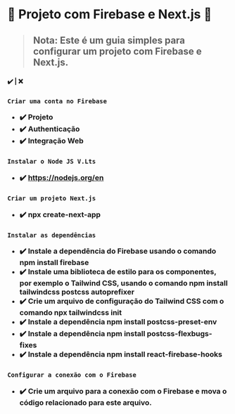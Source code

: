 <h1> 🔰 Projeto com Firebase e Next.js 🔰 

<h2>

> **Nota**:  Este é um guia simples para configurar um projeto com Firebase e Next.js.
<h4>
✔️ | ❌
<h3>

```diff
Criar uma conta no Firebase
```

  
- ✔️ Projeto 
- ✔️ Authenticação
- ✔️  Integração Web
<h3>

```diff
Instalar o Node JS V.Lts
```

- ✔️ https://nodejs.org/en
<h3>

```diff
Criar um projeto Next.js
```
- ✔️ npx create-next-app 
<h3>

```diff
Instalar as dependências
```
- ✔️ Instale a dependência do Firebase usando o comando npm install firebase
- ✔️ Instale uma biblioteca de estilo para os componentes, por exemplo o Tailwind CSS, usando o comando npm install tailwindcss postcss autoprefixer
- ✔️ Crie um arquivo de configuração do Tailwind CSS com o comando npx tailwindcss init
- ✔️ Instale a dependência npm install postcss-preset-env
- ✔️ Instale a dependência npm install postcss-flexbugs-fixes
- ✔️ Instale a dependência npm install react-firebase-hooks
<h3>

```diff
Configurar a conexão com o Firebase
```
- ✔️ Crie um arquivo para a conexão com o Firebase e mova o código relacionado para este arquivo.
